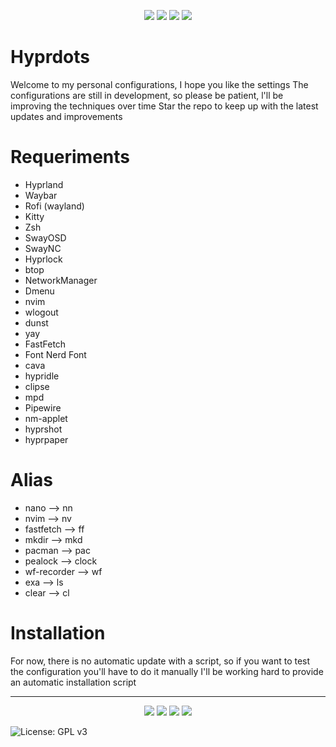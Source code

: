 <p align="center">
  <img src="https://img.shields.io/github/stars/ZepharDev/hyprdots?color=cba6f7&style=for-the-badge&label=Stars&labelColor=1e1e2e&logo=github&logoColor=white">
  <img src="https://img.shields.io/github/commit-activity/y/ZepharDev/hyprdots?color=89b4fa&style=for-the-badge&label=Commits&labelColor=1e1e2e&logo=git&logoColor=white">
  <img src="https://img.shields.io/github/last-commit/ZepharDev/hyprdots?color=f5c2e7&style=for-the-badge&label=Last%20Commit&labelColor=1e1e2e&logo=github&logoColor=white">
  <img src="https://img.shields.io/github/forks/ZepharDev/hyprdots?color=89b4fa&style=for-the-badge&label=Forks&labelColor=1e1e2e&logo=github&logoColor=white">
</p>

# Hyprdots 

Welcome to my personal configurations, I hope you like the settings
The configurations are still in development, so please be patient, l'll be improving the techniques over time
Star the repo to keep up with the latest updates and improvements

# Requeriments

- Hyprland
- Waybar
- Rofi (wayland)
- Kitty
- Zsh
- SwayOSD 
- SwayNC
- Hyprlock
- btop
- NetworkManager
- Dmenu
- nvim
- wlogout
- dunst
- yay
- FastFetch
- Font Nerd Font
- cava
- hypridle
- clipse
- mpd
- Pipewire
- nm-applet
- hyprshot
- hyprpaper

# Alias

- nano --> nn
- nvim --> nv
- fastfetch --> ff
- mkdir --> mkd
- pacman --> pac
- pealock --> clock
- wf-recorder --> wf
- exa --> ls
- clear --> cl


# Installation 

For now, there is no automatic update with a script, so if you want to test the configuration you'll have to do it manually
I'll be working hard to provide an automatic installation script

---

<p align="center">
  <img src="https://img.shields.io/badge/Built%20with-Hyprland-89b4fa?style=for-the-badge&logo=hyprland&logoColor=white&labelColor=1e1e2e">
  <img src="https://img.shields.io/badge/Powered%20by-Arch_Linux-8bd5fa?style=for-the-badge&logo=arch-linux&logoColor=white&labelColor=1e1e2e">
  <img src="https://img.shields.io/badge/Crafted%20by-ZepharDev-cba6f7?style=for-the-badge&logo=github&logoColor=white&labelColor=1e1e2e">
  <img src="https://img.shields.io/badge/Philosophy-Minimal%20%26%20Clean-f5c2e7?style=for-the-badge&labelColor=1e1e2e&logo=markdown&logoColor=white">
</p>
  <img src="https://img.shields.io/badge/License-GNU%20GPLv3-cba6f7?style=for-the-badge&labelColor=1e1e2e&logo=gnu&logoColor=white" alt="License: GPL v3">
</p>
